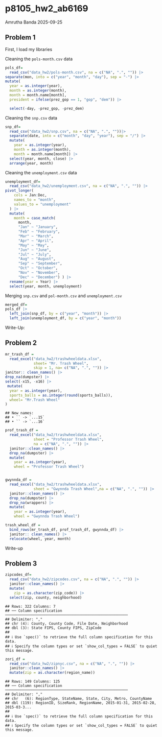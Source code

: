 p8105_hw2_ab6169
================
Amrutha Banda
2025-09-25

## Problem 1

First, I load my libraries

Cleaning the `pols-month.csv` data

``` r
pols_df= 
  read_csv("data_hw2/pols-month.csv", na = c("NA", ".", "")) |>
separate(mon, into = c("year", "month", "day"), sep = "-") |>
mutate(
  year = as.integer(year),
  month = as.integer(month),
  month = month.name[month],
  president = ifelse(prez_gop == 1, "gop", "dem")) |>

  select(-day, -prez_gop, -prez_dem)
```

Cleaning the `snp.csv` data

``` r
snp_df= 
  read_csv("data_hw2/snp.csv", na = c("NA", ".", ""))|>
  separate(date, into = c("month", "day", "year"), sep = "/") |>
  mutate(
    year = as.integer(year),
    month = as.integer(month),
    month = month.name[month]) |>
  select(year, month, close) |>
  arrange(year, month)
```

Cleaning the `unemployment.csv` data

``` r
unemployment_df= 
  read_csv("data_hw2/unemployment.csv", na = c("NA", ".", "")) |>
pivot_longer(
    cols = Jan:Dec,      
    names_to = "month",
    values_to = "unemployment"
  ) |>
  mutate(
    month = case_match(
      month,
      "Jan" ~ "January",
      "Feb" ~ "February",
      "Mar" ~ "March",
      "Apr" ~ "April",
      "May" ~ "May",
      "Jun" ~ "June",
      "Jul" ~ "July",
      "Aug" ~ "August",
      "Sep" ~ "September",
      "Oct" ~ "October",
      "Nov" ~ "November",
      "Dec" ~ "December") ) |> 
  rename(year = Year) |>
  select(year, month, unemployment)
```

Merging `snp.csv` and `pol-month.csv` and `unemployment.csv`

``` r
merged_df= 
pols_df |>
  left_join(snp_df, by = c("year", "month")) |>
  left_join(unemployment_df, by = c("year", "month"))
```

Write-Up:

## Problem 2

``` r
mr_trash_df =
  read_excel("data_hw2/trashwheeldata.xlsx", 
             sheet= "Mr. Trash Wheel",
             skip = 1, na= c("NA", ".", "")) |> 
janitor:: clean_names() |> 
drop_na(dumpster) |> 
select(-x15, -x16) |>
 mutate(
  year = as.integer(year),
  sports_balls = as.integer(round(sports_balls)),
  wheel= "Mr.Trash Wheel"
)
```

    ## New names:
    ## • `` -> `...15`
    ## • `` -> `...16`

``` r
prof_trash_df =
  read_excel("data_hw2/trashwheeldata.xlsx",
             sheet = "Professor Trash Wheel",
             na = c("NA", ".", "")) |>
  janitor::clean_names() |>
  drop_na(dumpster) |> 
  mutate(
    year = as.integer(year),
    wheel = "Professor Trash Wheel") 


gwynnda_df =
  read_excel("data_hw2/trashwheeldata.xlsx",
             sheet = "Gwynnda Trash Wheel",na = c("NA", ".", "")) |>
  janitor::clean_names() |>
  drop_na(dumpster) |> 
  drop_na(wrappers) |> 
  mutate(
    year = as.integer(year),
    wheel = "Gwynnda Trash Wheel") 

trash_wheel_df =
  bind_rows(mr_trash_df, prof_trash_df, gwynnda_df) |>
  janitor:: clean_names() |>
  relocate(wheel, year, month)
```

Write-up

## Problem 3

``` r
zipcodes_df= 
  read_csv("data_hw2/zipcodes.csv", na = c("NA", ".", "")) |>
  janitor::clean_names() |>
  mutate(
    zip = as.character(zip_code)) |>
  select(zip, county, neighborhood)
```

    ## Rows: 322 Columns: 7
    ## ── Column specification ────────────────────────────────────────────────────────
    ## Delimiter: ","
    ## chr (4): County, County Code, File Date, Neighborhood
    ## dbl (3): State FIPS, County FIPS, ZipCode
    ## 
    ## ℹ Use `spec()` to retrieve the full column specification for this data.
    ## ℹ Specify the column types or set `show_col_types = FALSE` to quiet this message.

``` r
zori_df = 
  read_csv("data_hw2/zipnyc.csv", na = c("NA", ".", "")) |> 
  janitor::clean_names() |> 
  mutate(zip = as.character(region_name))
```

    ## Rows: 149 Columns: 125
    ## ── Column specification ────────────────────────────────────────────────────────
    ## Delimiter: ","
    ## chr   (6): RegionType, StateName, State, City, Metro, CountyName
    ## dbl (119): RegionID, SizeRank, RegionName, 2015-01-31, 2015-02-28, 2015-03-3...
    ## 
    ## ℹ Use `spec()` to retrieve the full column specification for this data.
    ## ℹ Specify the column types or set `show_col_types = FALSE` to quiet this message.
